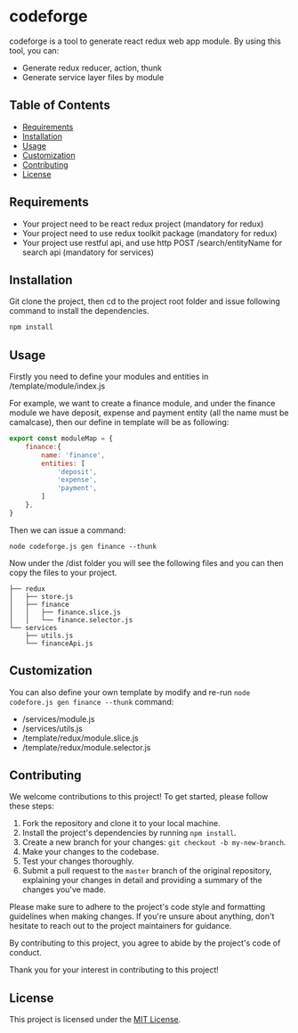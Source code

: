 
# codeforge

codeforge is a tool to generate react redux web app module. By using this tool, you can:
 - Generate redux reducer, action, thunk
 - Generate service layer files by module
 


## Table of Contents
- [Requirements](#requirements)
- [Installation](#installation)
- [Usage](#usage)
- [Customization](#Customization)
- [Contributing](#contributing)
- [License](#license)

## Requirements
- Your project need to be react redux project (mandatory for redux)
- Your project need to use redux toolkit package (mandatory for redux)
- Your project use restful api, and use http POST /search/entityName for search api (mandatory for services)

## Installation

Git clone the project, then cd to the project root folder and issue following command to install the dependencies.

```bash
npm install
```

## Usage

Firstly you need to define your modules and entities in /template/module/index.js

For example, we want to create a finance module, and under the finance module we have
deposit, expense and payment entity (all the name must be camalcase), then our define in template will be as following:

```javascript
export const moduleMap = {
    finance:{
        name: 'finance',
        entities: [
            'deposit',
            'expense',
            'payment',
        ]
    },
}
```

Then we can issue a command:
```nodejs
node codeforge.js gen finance --thunk
```

Now under the /dist folder you will see the following files and you can then copy the files to your project.
```
├── redux
│   ├── store.js
│   ├── finance
│   │   ├── finance.slice.js
│   │   └── finance.selector.js
└── services
    ├── utils.js
    └── financeApi.js
```

## Customization
You can also define your own template by modify and re-run `node codefore.js gen finance --thunk` command:
- /services/module.js
- /services/utils.js
- /template/redux/module.slice.js
- /template/redux/module.selector.js

## Contributing

We welcome contributions to this project! To get started, please follow these steps:

1. Fork the repository and clone it to your local machine.
2. Install the project's dependencies by running `npm install`.
3. Create a new branch for your changes: `git checkout -b my-new-branch`.
4. Make your changes to the codebase.
5. Test your changes thoroughly.
6. Submit a pull request to the `master` branch of the original repository, explaining your changes in detail and providing a summary of the changes you've made.

Please make sure to adhere to the project's code style and formatting guidelines when making changes. If you're unsure about anything, don't hesitate to reach out to the project maintainers for guidance.

By contributing to this project, you agree to abide by the project's code of conduct.

Thank you for your interest in contributing to this project!

## License

This project is licensed under the [MIT License](https://opensource.org/licenses/MIT).